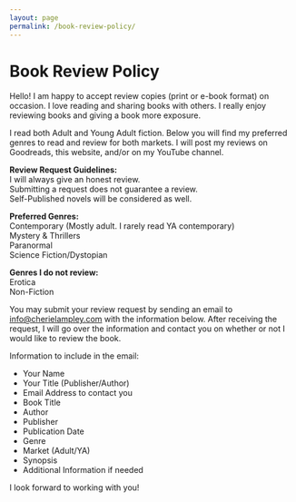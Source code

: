```yaml
---
layout: page
permalink: /book-review-policy/
---
```

<h1>Book Review Policy</h1>
Hello! I am happy to accept review copies (print or e-book format) on occasion. I love reading and sharing books with others. I really enjoy reviewing books and giving a book more exposure.

I read both Adult and Young Adult fiction. Below you will find my preferred genres to read and review for both markets.  I will post my reviews on Goodreads, this website, and/or on my YouTube channel.

<b>Review Request Guidelines:</b><br>
I will always give an honest review.<br>
Submitting a request does not guarantee a review.<br>
Self-Published novels will be considered as well.<br>

<b>Preferred Genres:</b><br>
Contemporary (Mostly adult. I rarely read YA contemporary)<br>
Mystery & Thrillers<br>
Paranormal<br>
Science Fiction/Dystopian<br>

<b>Genres I do not review:</b><br>
Erotica<br>
Non-Fiction<br>

You may submit your review request by sending an email to <a href="mailto:info@cherielampley.com">info@cherielampley.com</a> with the information below. After receiving the request, I will go over the information and contact you on whether or not I would like to review the book.

Information to include in the email:

- Your Name
- Your Title (Publisher/Author)
- Email Address to contact you
- Book Title
- Author
- Publisher
- Publication Date
- Genre
- Market (Adult/YA)
- Synopsis
- Additional Information if needed

I look forward to working with you!
